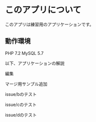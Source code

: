 # このアプリについて
このアプリは練習用のアプリケーションです。

## 動作環境

PHP 7.2
MySQL 5.7

以下、アプリケーションの解説

編集

マージ用サンプル追加

issue/bのテスト

issue/cのテスト

issue/dのテスト